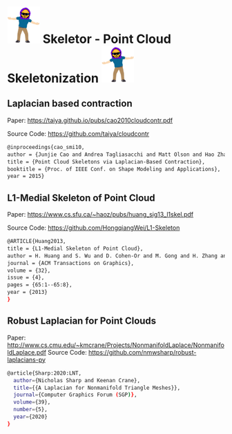 <p align="center" width="200%">
    
<h1>  <img width="15%"  src="img/PCSkeletor_left.png"> Skeletor - Point Cloud Skeletonization    <img width="15%" src="img/PCSkeletor.png"></h1>
</p>






## Laplacian based contraction

Paper: https://taiya.github.io/pubs/cao2010cloudcontr.pdf

Source Code: https://github.com/taiya/cloudcontr

````bash
@inproceedings{cao_smi10,
author = {Junjie Cao and Andrea Tagliasacchi and Matt Olson and Hao Zhang and Zhixun Su},
title = {Point Cloud Skeletons via Laplacian-Based Contraction},
booktitle = {Proc. of IEEE Conf. on Shape Modeling and Applications},
year = 2015}
````

## L1-Medial Skeleton of Point Cloud

Paper: https://www.cs.sfu.ca/~haoz/pubs/huang_sig13_l1skel.pdf

Source Code: https://github.com/HongqiangWei/L1-Skeleton

````bash
@ARTICLE{Huang2013,
title = {L1-Medial Skeleton of Point Cloud},
author = H. Huang and S. Wu and D. Cohen-Or and M. Gong and H. Zhang and G. Li and B.Chen},
journal = {ACM Transactions on Graphics},
volume = {32},
issue = {4},
pages = {65:1--65:8},
year = {2013}
}
````

## Robust Laplacian for Point Clouds

Paper: http://www.cs.cmu.edu/~kmcrane/Projects/NonmanifoldLaplace/NonmanifoldLaplace.pdf
Source Code: https://github.com/nmwsharp/robust-laplacians-py 

````bash
@article{Sharp:2020:LNT,
  author={Nicholas Sharp and Keenan Crane},
  title={{A Laplacian for Nonmanifold Triangle Meshes}},
  journal={Computer Graphics Forum (SGP)},
  volume={39},
  number={5},
  year={2020}
}
````

